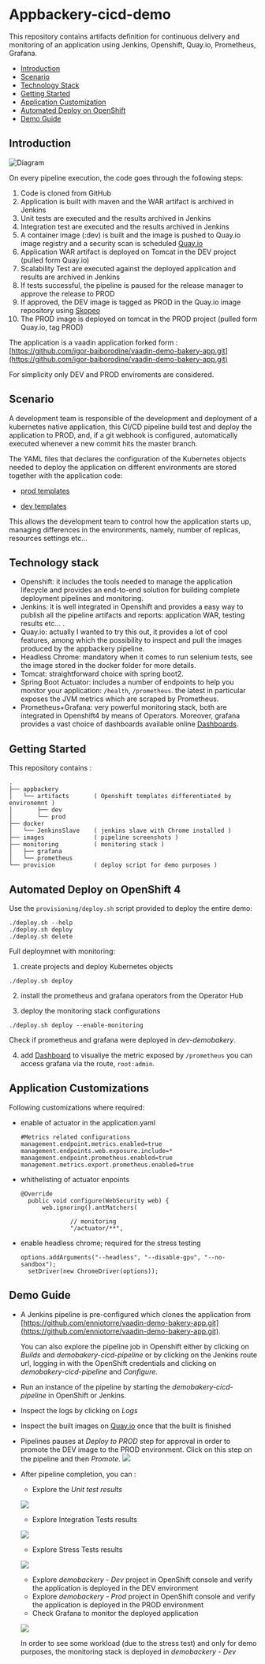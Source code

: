 # Appbackery-cicd-demo

This repository contains artifacts definition for continuous delivery and monitoring of an application using Jenkins, Openshift, Quay.io, Prometheus, Grafana. 

* [Introduction](#introduction)
* [Scenario](#scenario)
* [Technology Stack](#technology-stack)
* [Getting Started](#getting-started) 
* [Application Customization](#application-customizations) 
* [Automated Deploy on OpenShift](#automated-deploy-on-openshift-4)
* [Demo Guide](#demo-guide)


## Introduction

![Diagram](images/pipelinegraph.png?raw=true)

On every pipeline execution, the code goes through the following steps:

1. Code is cloned from GitHub
2. Application is built with maven and the WAR artifact is archived in Jenkins
3. Unit tests are executed and the results archived in Jenkins
4. Integration test are executed and the results archived in Jenkins
5. A container image (:dev) is built and the image is pushed to Quay.io image registry and a security scan is scheduled [Quay.io](https://quay.io/repository/enniotorre/demobackery?tab=tags)
6. Application WAR artifact is deployed on Tomcat in the DEV project (pulled form Quay.io)
7. Scalability Test are executed against the deployed application and results are archived in Jenkins
8. If tests successful, the pipeline is paused for the release manager to approve the release to PROD
9. If approved, the DEV image is tagged as PROD in the Quay.io image repository using [Skopeo](https://github.com/containers/skopeo)
10. The PROD image is deployed on tomcat in the PROD project (pulled form Quay.io, tag PROD)

The application is a vaadin application forked form :
[https://github.com/igor-baiborodine/vaadin-demo-bakery-app.git](https://github.com/igor-baiborodine/vaadin-demo-bakery-app.git)

For simplicity only DEV and PROD enviroments are considered.

## Scenario
A development team is responsible of the development and deployment of a kubernetes native application, this CI/CD pipeline build test and deploy the application to PROD, and, if a git webhook is configured, automatically executed whenever a new commit hits the master branch.

The YAML files that declares the configuration of the Kubernetes objects needed to deploy the application on different environments are stored together with the application code:

* [prod templates](https://raw.githubusercontent.com/EnnioTorre/vaadin-demo-bakery-app/master/kubernetes/prod/deployment.yaml)

* [dev templates](https://raw.githubusercontent.com/EnnioTorre/vaadin-demo-bakery-app/master/kubernetes/dev/deployment.yaml)

This allows the development team to control how the application starts up, managing differences in the environments, namely, number of replicas, resources settings etc...


## Technology stack
* Openshift: it includes the tools needed to manage the application lifecycle and provides an end-to-end solution for building complete deployment pipelines and monitoring.
* Jenkins: it is well integrated in Openshift and provides a easy way to publish all the pipeline artifacts and reports: application WAR, testing results etc... .
* Quay.io: actually I wanted to try this out, it provides a lot of cool features, among which the possibility to inspect and pull the images produced by the appbackery pipeline.
* Headless Chrome: mandatory when it comes to run selenium tests, see the image stored in the docker folder for more details.
* Tomcat: straightforward choice with spring boot2.
* Spring Boot Actuator:  includes a number of endpoints to help you monitor your application: `/health`, `/prometheus`. the latest in particular exposes the JVM metrics which are scraped by Prometheus.
* Prometheus+Grafana: very powerful monitoring stack, both are integrated in Openshift4 by means of Operators. Moreover, grafana provides a vast choice of dashboards available online [Dashboards](https://grafana.com/grafana/dashboards).

## Getting Started

This repository contains :
```
.
├── appbackery
│   └── artifacts       ( Openshift templates differentiated by environemnt )
│       ├── dev
│       └── prod
├── docker
│   └── JenkinsSlave    ( jenkins slave with Chrome installed )
├── images              ( pipeline screenshots )
├── monitoring          ( monitoring stack )
│   ├── grafana
│   └── prometheus
└── provision           ( deploy script for demo purposes )

```
## Automated Deploy on OpenShift 4
Use the `provisioning/deploy.sh` script provided to deploy the entire demo:

  ```
  ./deploy.sh --help
  ./deploy.sh deploy 
  ./deploy.sh delete 
  ```
Full deploymnet with monitoring:
  1. create projects and deploy Kubernetes objects 

  ```
  ./deploy.sh deploy
  ```
  2. install the prometheus and grafana operators from the Operator Hub

  3. deploy the monitoring stack configurations

  ```
  ./deploy.sh deploy --enable-monitoring
  ```

  Check if prometheus and grafana were deployed in _dev-demobakery_. 
  
  4. add [Dashboard](https://grafana.com/grafana/dashboards/9568) to visualiye the metric exposed by `/prometheus`
  you can access grafana via the route, `root:admin`.

## Application Customizations

Following customizations where required:

* enable of actuator in the application.yaml
  ```
  #Metrics related configurations
  management.endpoint.metrics.enabled=true
  management.endpoints.web.exposure.include=*
  management.endpoint.prometheus.enabled=true
  management.metrics.export.prometheus.enabled=true
  ``` 

* whithelisting of actuator enpoints
  ```
  @Override
	public void configure(WebSecurity web) {
		web.ignoring().antMatchers(

				// monitoring
				"/actuator/**",
  ```

* enable headless chrome; required for the stress testing
  ```
  options.addArguments("--headless", "--disable-gpu", "--no-sandbox");
	setDriver(new ChromeDriver(options));
  ```


## Demo Guide

* A Jenkins pipeline is pre-configured which clones the application from [https://github.com/enniotorre/vaadin-demo-bakery-app.git](https://github.com/enniotorre/vaadin-demo-bakery-app.git).

    You can also explore the pipeline job in Openshift either by clicking on _Builds_ and _demobakery-cicd-pipeline_ or 
    by clicking on the Jenkins route url, logging in with the OpenShift credentials and clicking on _demobakery-cicd-pipeline_ and _Configure_.

* Run an instance of the pipeline by starting the _demobakery-cicd-pipeline_ in OpenShift or Jenkins.

* Inspect the logs by clicking on _Logs_

* Inspect the built images on  [Quay.io](https://quay.io/repository/enniotorre/demobackery) once that the built is finished

* Pipelines pauses at _Deploy to PROD_ step for approval in order to promote the DEV image to the PROD environment. Click on this step on the pipeline and then _Promote_.
![](images/aknowledge.png?raw=true)

* After pipeline completion, you can :
  * Explore the _Unit test results_ 
  
  ![](images/junit-analysis.png?raw=true)

  * Explore Integration Tests results 
  
  ![](images/integration-analysis.png?raw=true)

  * Explore Stress Tests results
  
   ![](images/gateling-analysis.png?raw=true)


  * Explore _demobackery - Dev_ project in OpenShift console and verify the application is deployed in the DEV environment
  * Explore _demobackery - Prod_ project in OpenShift console and verify the application is deployed in the PROD environment  
  * Check Grafana to monitor the deployed application

   ![](images/grafana.png?raw=true)

  In order to see some workload (due to the stress test) and only for demo purposes, the monitoring stack is deployed in  _demobackery - Dev_ 
  
